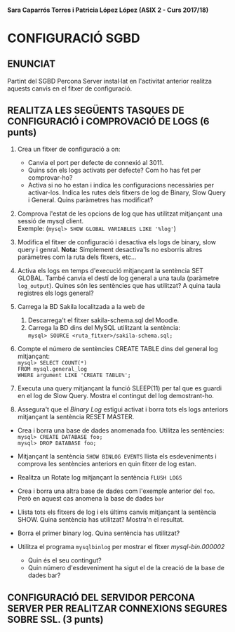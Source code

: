#### Sara Caparrós Torres i Patricia López López (ASIX 2 - Curs 2017/18) ####
# CONFIGURACIÓ SGBD

## ENUNCIAT ##

Partint del SGBD Percona Server instal·lat en l'activitat anterior realitza aquests canvis en el fitxer de configuració.  


## REALITZA LES SEGÜENTS TASQUES DE CONFIGURACIÓ i COMPROVACIÓ DE LOGS (6 punts) ##

1.	Crea un fitxer de configuració a on:  
    *	Canvia el port per defecte de connexió al 3011.  
    *	Quins són els logs activats per defecte? Com ho has fet per comprovar-ho?  
    *	Activa si no ho estan i indica les configuracions necessàries per activar-los. Indica les rutes dels fitxers de log de Binary, Slow Query i General. Quins paràmetres has modificat?  

2.	Comprova l'estat de les opcions de log que has utilitzat mitjançant una sessió de mysql client.  
        Exemple: (`mysql> SHOW GLOBAL VARIABLES LIKE '%log'`)  

3.	Modifica el fitxer de configuració i desactiva els logs de binary, slow query i genral. **Nota:** Simplement desactiva'ls no esborris altres paràmetres com la ruta dels fitxers, etc...  

4.	Activa els logs en temps d'execució mitjançant la sentència SET GLOBAL. També canvia el destí de log general a una taula (paràmetre `log_output`). Quines són les sentències que has utilitzat? A quina taula registres els logs general?  

5.	Carrega la BD Sakila localitzada a la web de  
    1.	Descarrega't el fitxer sakila-schema.sql del Moodle.  
    2.	Carrega la BD dins del MySQL utilitzant la sentència:  
    `mysql> SOURCE <ruta_fitxer>/sakila-schema.sql;`  

6.	Compte el número de sentències CREATE TABLE dins del general log mitjançant:  
		`mysql> SELECT COUNT(*)`  
				`FROM mysql.general_log`  
			  `WHERE argument LIKE 'CREATE TABLE%';`  

7.	 Executa una query mitjançant la funció SLEEP(11) per tal que es guardi en el log de Slow Query. Mostra el contingut del log demostrant-ho.  

8.	Assegura't que el *Binary Log* estigui activat i borra tots els logs anteriors mitjançant la sentència RESET MASTER.  
*	Crea i borra una base de dades anomenada foo. Utilitza les sentències:  
        `mysql> CREATE DATABASE foo;`  
		`mysql> DROP DATABASE foo;`  

*	Mitjançant la sentència `SHOW BINLOG EVENTS` llista els esdeveniments i comprova les sentències anteriors en quin fitxer de log estan.  

*	Realitza un Rotate log mitjançant la sentència `FLUSH LOGS`  

*	Crea i borra una altra base de dades com l'exemple anterior del `foo`. Però en aquest cas anomena la base de dades `bar`  

*	Llista tots els fitxers de log i els últims canvis mitjançant la sentència SHOW. Quina sentència has utilitzat? Mostra'n el resultat.  

*	Borra el primer binary log. Quina sentència has utilitzat?  

*	Utilitza el programa `mysqlbinlog` per mostrar el fitxer *mysql-bin.000002*  
    *	Quin és el seu contingut?  
    *	Quin número d'esdeveniment ha sigut el de la creació de la base de dades bar?  

## CONFIGURACIÓ DEL SERVIDOR PERCONA SERVER PER REALITZAR CONNEXIONS SEGURES SOBRE SSL. (3 punts) ##  
